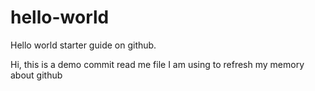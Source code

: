 # hello-world
Hello world starter guide on github.

Hi, this is a demo commit read me file I am using to refresh my memory about github
